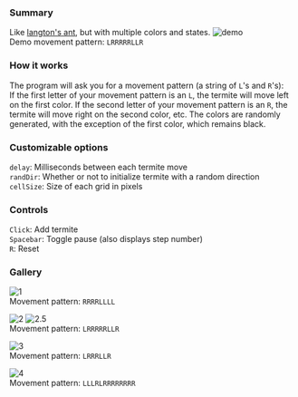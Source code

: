 ### Summary

Like [langton's ant](https://github.com/forsythe/langtons-ant), but with multiple colors and states. ![demo](https://i.gyazo.com/023e79492d360680603d400e3c9d3999.gif)  
Demo movement pattern: `LRRRRRLLR`  

### How it works

The program will ask you for a movement pattern (a string of  `L`'s and `R`'s):   
If the first letter of your movement pattern is an `L`, the termite will move left on the first color. If the second letter of your movement pattern is an `R`, the termite will move right on the second color, etc. The colors are randomly generated, with the exception of the first color, which remains black.  


### Customizable options  
`delay`: Milliseconds between each termite move  
`randDir`: Whether or not to initialize termite with a random direction  
`cellSize`: Size of each grid in pixels  

### Controls  
`Click`: Add termite  
`Spacebar`: Toggle pause (also displays step number)  
`R`: Reset  

### Gallery  
![1](https://i.gyazo.com/4944079ff00151bfdc13ac6e084464f3.gif)  
Movement pattern: `RRRRLLLL`  

![2](https://i.gyazo.com/fd137d6e8585e81c486a9529e9ae0a81.gif) 
![2.5](https://i.gyazo.com/6097b8811daeb18cd3ccfa03dac00f8e.gif)  
Movement pattern: `LRRRRRLLR`  

![3](https://i.gyazo.com/a0db2b5a0221d3438955a453cdae2b40.gif)  
Movement pattern: `LRRRLLR`  

![4](https://i.gyazo.com/9c95124116322b8369f01b9b09d5774b.gif)  
Movement pattern: `LLLRLRRRRRRRR`  
